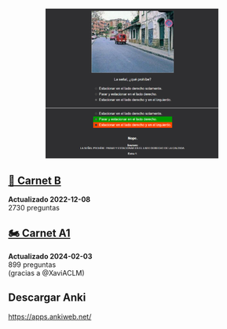 
<div align="center">
  <p float="left">
    <img src="preview.png" width="70%" height="70%">
  </p>
</div>

## [🚗 Carnet B](https://github.com/donmerendolo/anki-carnet-B/raw/master/Carnet%20B.apkg)
**Actualizado 2022-12-08**<br>
2730 preguntas<br>

## [🏍️ Carnet A1](https://github.com/donmerendolo/anki-carnet-B/raw/master/Carnet%20A1.apkg)
**Actualizado 2024-02-03**<br>
899 preguntas<br>
(gracias a @XaviACLM)<br>

## Descargar Anki
https://apps.ankiweb.net/
